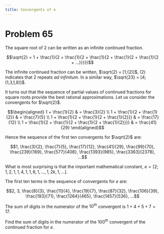 ```yaml
---
title: Convergents of e
---
```

# Problem 65

The square root of 2 can be written as an infinite continued fraction.

$$\sqrt{2} = 1 + \frac{1}{2 + \frac{1}{2 + \frac{1}{2 + \frac{1}{2 + \frac{1}{2 + ...}}}}}$$

The infinite continued fraction can be written, $\sqrt{2} = [1;(2)]$, (2) indicates that 2 repeats *ad infinitum*. In a similar way, $\sqrt{23} = [4;(1,3,1,8)]$.

It turns out that the sequence of partial values of continued fractions for square roots provide the best rational approximations. Let us consider the convergents for $\sqrt{2}$.

$$\begin{aligned}
1 + \frac{1}{2} & = \frac{3}{2} \\
1 + \frac{1}{2 + \frac{1}{2}} & = \frac{7}{5} \\
1 + \frac{1}{2 + \frac{1}{2 + \frac{1}{2}}} & = \frac{17}{12} \\
1 + \frac{1}{2 + \frac{1}{2 + \frac{1}{2 + \frac{1}{2}}}} & = \frac{41}{29}
\end{aligned}$$

Hence the sequence of the first ten convergents for $\sqrt{2}$ are:

$$1, \frac{3}{2}, \frac{7}{5}, \frac{17}{12}, \frac{41}{29}, \frac{99}{70}, \frac{239}{169}, \frac{577}{408}, \frac{1393}{985}, \frac{3363}{2378}, ...$$

What is most surprising is that the important mathematical constant, $e = [2; 1,2,1, 1,4,1, 1,6,1 , ... , 1,2k,1, ...]$.

The first ten terms in the sequence of convergents for $e$ are:

$$2, 3, \frac{8}{3}, \frac{11}{4}, \frac{19}{7}, \frac{87}{32}, \frac{106}{39}, \frac{193}{71}, \frac{1264}{465}, \frac{1457}{536}, ...$$

The sum of digits in the numerator of the $10^{th}$ convergent is $1+4+5+7=17$.

Find the sum of digits in the numerator of the $100^{th}$ convergent of the continued fraction for $e$.
